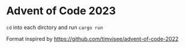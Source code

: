 # Advent of Code 2023

`cd` into each dirctory and run `cargo run`

Format inspired by https://github.com/timvisee/advent-of-code-2022
